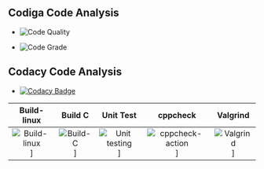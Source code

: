 ## Codiga Code Analysis
* ![Code Quality](https://api.codiga.io/project/31080/score/svg)

* ![Code Grade](https://api.codiga.io/project/31080/status/svg)


## Codacy Code Analysis

*  [![Codacy Badge](https://app.codacy.com/project/badge/Grade/7be3419e53f5431d80786083e08a3731)](https://www.codacy.com/gh/habeeb063/M1_Billcalculator_App/dashboard?utm_source=github.com&amp;utm_medium=referral&amp;utm_content=habeeb063/M1_Billcalculator_App&amp;utm_campaign=Badge_Grade)




|Build- linux|Build C|Unit Test|cppcheck|Valgrind|
|:--:|:--:|:--:|:--:|:--:|
|![Build-linux](https://github.com/habeeb063/M1_Billcalculator_App/actions/workflows/linux%20-build.yml/badge.svg)]|![Build-C](https://github.com/habeeb063/M1_Billcalculator_App/actions/workflows/Build%20C.yml/badge.svg)]|![Unit testing](https://github.com/habeeb063/M1_Billcalculator_App/actions/workflows/unit-testing.yml/badge.svg)]|![cppcheck-action](https://github.com/habeeb063/M1_Billcalculator_App/actions/workflows/c-cpp.yml/badge.svg)]|![Valgrind](https://github.com/habeeb063/M1_Billcalculator_App/actions/workflows/Valgrind.yml/badge.svg)]|
